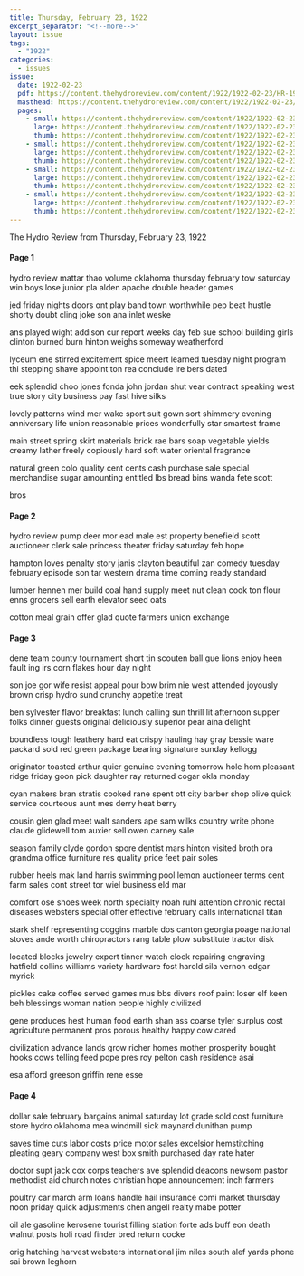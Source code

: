```yaml
---
title: Thursday, February 23, 1922
excerpt_separator: "<!--more-->"
layout: issue
tags:
  - "1922"
categories:
  - issues
issue:
  date: 1922-02-23
  pdf: https://content.thehydroreview.com/content/1922/1922-02-23/HR-1922-02-23.pdf
  masthead: https://content.thehydroreview.com/content/1922/1922-02-23/masthead/HR-1922-02-23.jpg
  pages:
    - small: https://content.thehydroreview.com/content/1922/1922-02-23/small/HR-1922-02-23-01.jpg
      large: https://content.thehydroreview.com/content/1922/1922-02-23/large/HR-1922-02-23-01.jpg
      thumb: https://content.thehydroreview.com/content/1922/1922-02-23/thumbnails/HR-1922-02-23-01.jpg
    - small: https://content.thehydroreview.com/content/1922/1922-02-23/small/HR-1922-02-23-02.jpg
      large: https://content.thehydroreview.com/content/1922/1922-02-23/large/HR-1922-02-23-02.jpg
      thumb: https://content.thehydroreview.com/content/1922/1922-02-23/thumbnails/HR-1922-02-23-02.jpg
    - small: https://content.thehydroreview.com/content/1922/1922-02-23/small/HR-1922-02-23-03.jpg
      large: https://content.thehydroreview.com/content/1922/1922-02-23/large/HR-1922-02-23-03.jpg
      thumb: https://content.thehydroreview.com/content/1922/1922-02-23/thumbnails/HR-1922-02-23-03.jpg
    - small: https://content.thehydroreview.com/content/1922/1922-02-23/small/HR-1922-02-23-04.jpg
      large: https://content.thehydroreview.com/content/1922/1922-02-23/large/HR-1922-02-23-04.jpg
      thumb: https://content.thehydroreview.com/content/1922/1922-02-23/thumbnails/HR-1922-02-23-04.jpg
---
```


The Hydro Review from Thursday, February 23, 1922

<!--more-->

<h4>Page 1</h4>
<p>hydro review mattar thao volume oklahoma thursday february tow saturday win boys lose junior pla alden apache double header games</p>
<p>jed friday nights doors ont play band town worthwhile pep beat hustle shorty doubt cling joke son ana inlet weske</p>
<p>ans played wight addison cur report weeks day feb sue school building girls clinton burned burn hinton weighs someway weatherford</p>
<p>lyceum ene stirred excitement spice meert learned tuesday night program thi stepping shave appoint ton rea conclude ire bers dated</p>
<p>eek splendid choo jones fonda john jordan shut vear contract speaking west true story city business pay fast hive silks</p>
<p>lovely patterns wind mer wake sport suit gown sort shimmery evening anniversary life union reasonable prices wonderfully star smartest frame</p>
<p>main street spring skirt materials brick rae bars soap vegetable yields creamy lather freely copiously hard soft water oriental fragrance</p>
<p>natural green colo quality cent cents cash purchase sale special merchandise sugar amounting entitled lbs bread bins wanda fete scott</p>
<p>bros</p>
<h4>Page 2</h4>
<p>hydro review pump deer mor ead male est property benefield scott auctioneer clerk sale princess theater friday saturday feb hope</p>
<p>hampton loves penalty story janis clayton beautiful zan comedy tuesday february episode son tar western drama time coming ready standard</p>
<p>lumber hennen mer build coal hand supply meet nut clean cook ton flour enns grocers sell earth elevator seed oats</p>
<p>cotton meal grain offer glad quote farmers union exchange</p>
<h4>Page 3</h4>
<p>dene team county tournament short tin scouten ball gue lions enjoy heen fault ing irs corn flakes hour day night</p>
<p>son joe gor wife resist appeal pour bow brim nie west attended joyously brown crisp hydro sund crunchy appetite treat</p>
<p>ben sylvester flavor breakfast lunch calling sun thrill lit afternoon supper folks dinner guests original deliciously superior pear aina delight</p>
<p>boundless tough leathery hard eat crispy hauling hay gray bessie ware packard sold red green package bearing signature sunday kellogg</p>
<p>originator toasted arthur quier genuine evening tomorrow hole hom pleasant ridge friday goon pick daughter ray returned cogar okla monday</p>
<p>cyan makers bran stratis cooked rane spent ott city barber shop olive quick service courteous aunt mes derry heat berry</p>
<p>cousin glen glad meet walt sanders ape sam wilks country write phone claude glidewell tom auxier sell owen carney sale</p>
<p>season family clyde gordon spore dentist mars hinton visited broth ora grandma office furniture res quality price feet pair soles</p>
<p>rubber heels mak land harris swimming pool lemon auctioneer terms cent farm sales cont street tor wiel business eld mar</p>
<p>comfort ose shoes week north specialty noah ruhl attention chronic rectal diseases websters special offer effective february calls international titan</p>
<p>stark shelf representing coggins marble dos canton georgia poage national stoves ande worth chiropractors rang table plow substitute tractor disk</p>
<p>located blocks jewelry expert tinner watch clock repairing engraving hatfield collins williams variety hardware fost harold sila vernon edgar myrick</p>
<p>pickles cake coffee served games mus bbs divers roof paint loser elf keen beh blessings woman nation people highly civilized</p>
<p>gene produces hest human food earth shan ass coarse tyler surplus cost agriculture permanent pros porous healthy happy cow cared</p>
<p>civilization advance lands grow richer homes mother prosperity bought hooks cows telling feed pope pres roy pelton cash residence asai</p>
<p>esa afford greeson griffin rene esse</p>
<h4>Page 4</h4>
<p>dollar sale february bargains animal saturday lot grade sold cost furniture store hydro oklahoma mea windmill sick maynard dunithan pump</p>
<p>saves time cuts labor costs price motor sales excelsior hemstitching pleating geary company west box smith purchased day rate hater</p>
<p>doctor supt jack cox corps teachers ave splendid deacons newsom pastor methodist aid church notes christian hope announcement inch farmers</p>
<p>poultry car march arm loans handle hail insurance comi market thursday noon priday quick adjustments chen angell realty mabe potter</p>
<p>oil ale gasoline kerosene tourist filling station forte ads buff eon death walnut posts holi road finder bred return cocke</p>
<p>orig hatching harvest websters international jim niles south alef yards phone sai brown leghorn</p>
